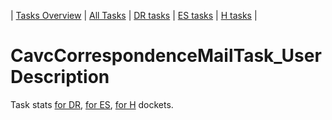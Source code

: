 | [Tasks Overview](../tasks-overview.md) | [All Tasks](../alltasks.md) | [DR tasks](../docket-DR/tasklist.md) | [ES tasks](../docket-ES/tasklist.md) | [H tasks](../docket-H/tasklist.md) |
# CavcCorrespondenceMailTask_User Description

Task stats [for DR](../docket-DR/CavcCorrespondenceMailTask_User.md), [for ES](../docket-ES/CavcCorrespondenceMailTask_User.md), [for H](../docket-H/CavcCorrespondenceMailTask_User.md) dockets.

